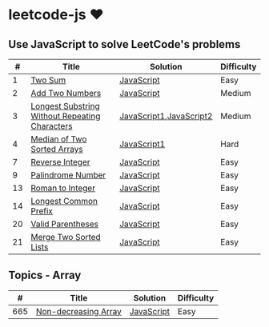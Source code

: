 # leetcode-js &hearts;

## Use JavaScript to solve LeetCode's problems

| # | Title | Solution | Difficulty |
|---| ----- | -------- | ---------- |
|1|[Two Sum](https://leetcode.com/problems/two-sum/description/)| [JavaScript](./algorithms/twoSum.js)|Easy|
|2|[Add Two Numbers](https://leetcode.com/problems/add-two-numbers/description/)| [JavaScript](./algorithms/addTwoNumbers.js)|Medium|
|3|[Longest Substring Without Repeating Characters](https://leetcode.com/problems/longest-substring-without-repeating-characters/description/)| [JavaScript1](./algorithms/longestSubstringWithoutRepeatingCharacters.js),[JavaScript2](./algorithms/longestSubstringWithoutRepeatingCharacters2.js)|Medium|
|4|[Median of Two Sorted Arrays](https://leetcode.com/problems/median-of-two-sorted-arrays/description/)| [JavaScript1](./algorithms/medianOfTwoSortedArrays.js)|Hard|
|7|[Reverse Integer](https://leetcode.com/problems/reverse-integer/description/)| [JavaScript](./algorithms/reverseInteger.js)|Easy|
|9|[Palindrome Number](https://leetcode.com/problems/palindrome-number/description/)| [JavaScript](./algorithms/palindromeNumber.js)|Easy|
|13|[Roman to Integer](https://leetcode.com/problems/roman-to-integer/description/)| [JavaScript](./algorithms/romanToInteger.js)|Easy|
|14|[Longest Common Prefix](https://leetcode.com/problems/longest-common-prefix/description/)| [JavaScript](./algorithms/longestCommonPrefix.js)|Easy|
|20|[Valid Parentheses](https://leetcode.com/problems/valid-parentheses/description/)| [JavaScript](./algorithms/validParentheses.js)|Easy|
|21|[Merge Two Sorted Lists](https://leetcode.com/problems/merge-two-sorted-lists/description/)| [JavaScript](./algorithms/mergeTwoSortedLists.js)|Easy|


## Topics - Array

| # | Title | Solution | Difficulty |
|---| ----- | -------- | ---------- |
|665|[Non-decreasing Array](https://leetcode.com/problems/non-decreasing-array/description/)| [JavaScript](./algorithms/nonDecreasingArray.js)|Easy|
